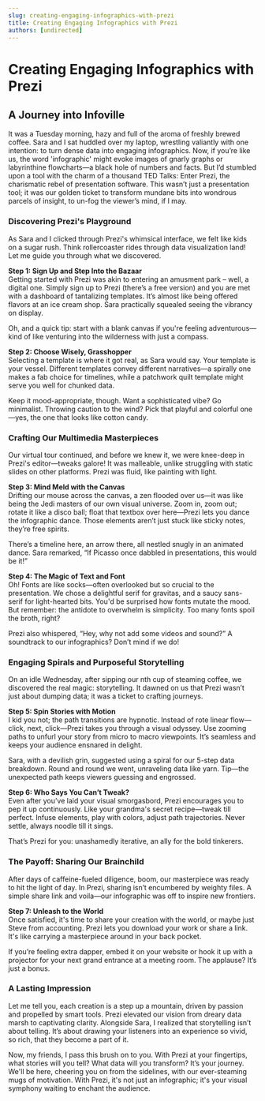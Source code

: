 ```yaml
---
slug: creating-engaging-infographics-with-prezi
title: Creating Engaging Infographics with Prezi
authors: [undirected]
---
```



# Creating Engaging Infographics with Prezi

## A Journey into Infoville 

It was a Tuesday morning, hazy and full of the aroma of freshly brewed coffee. Sara and I sat huddled over my laptop, wrestling valiantly with one intention: to turn dense data into engaging infographics. Now, if you’re like us, the word 'infographic' might evoke images of gnarly graphs or labyrinthine flowcharts—a black hole of numbers and facts. But I’d stumbled upon a tool with the charm of a thousand TED Talks: Enter Prezi, the charismatic rebel of presentation software. This wasn’t just a presentation tool; it was our golden ticket to transform mundane bits into wondrous parcels of insight, to un-fog the viewer’s mind, if I may.  

### Discovering Prezi's Playground

As Sara and I clicked through Prezi's whimsical interface, we felt like kids on a sugar rush. Think rollercoaster rides through data visualization land! Let me guide you through what we discovered.

**Step 1: Sign Up and Step Into the Bazaar**  
Getting started with Prezi was akin to entering an amusment park – well, a digital one. Simply sign up to Prezi (there’s a free version) and you are met with a dashboard of tantalizing templates. It’s almost like being offered flavors at an ice cream shop. Sara practically squealed seeing the vibrancy on display.

Oh, and a quick tip: start with a blank canvas if you're feeling adventurous—kind of like venturing into the wilderness with just a compass.

**Step 2: Choose Wisely, Grasshopper**  
Selecting a template is where it got real, as Sara would say. Your template is your vessel. Different templates convey different narratives—a spirally one makes a fab choice for timelines, while a patchwork quilt template might serve you well for chunked data. 

Keep it mood-appropriate, though. Want a sophisticated vibe? Go minimalist. Throwing caution to the wind? Pick that playful and colorful one—yes, the one that looks like cotton candy.

### Crafting Our Multimedia Masterpieces

Our virtual tour continued, and before we knew it, we were knee-deep in Prezi's editor—tweaks galore! It was malleable, unlike struggling with static slides on other platforms. Prezi was fluid, like painting with light. 

**Step 3: Mind Meld with the Canvas**  
Drifting our mouse across the canvas, a zen flooded over us—it was like being the Jedi masters of our own visual universe. Zoom in, zoom out; rotate it like a disco ball; float that textbox over here—Prezi lets you dance the infographic dance. Those elements aren’t just stuck like sticky notes, they’re free spirits.

There’s a timeline here, an arrow there, all nestled snugly in an animated dance. Sara remarked, “If Picasso once dabbled in presentations, this would be it!”

**Step 4: The Magic of Text and Font**  
Oh! Fonts are like socks—often overlooked but so crucial to the presentation. We chose a delightful serif for gravitas, and a saucy sans-serif for light-hearted bits. You'd be surprised how fonts mutate the mood. But remember: the antidote to overwhelm is simplicity. Too many fonts spoil the broth, right?

Prezi also whispered, “Hey, why not add some videos and sound?” A soundtrack to our infographics? Don’t mind if we do!

### Engaging Spirals and Purposeful Storytelling  

On an idle Wednesday, after sipping our nth cup of steaming coffee, we discovered the real magic: storytelling. It dawned on us that Prezi wasn’t just about dumping data; it was a ticket to crafting journeys. 

**Step 5: Spin Stories with Motion**  
I kid you not; the path transitions are hypnotic. Instead of rote linear flow—click, next, click—Prezi takes you through a visual odyssey. Use zooming paths to unfurl your story from micro to macro viewpoints. It’s seamless and keeps your audience ensnared in delight.

Sara, with a devilish grin, suggested using a spiral for our 5-step data breakdown. Round and round we went, unraveling data like yarn. Tip—the unexpected path keeps viewers guessing and engrossed.

**Step 6: Who Says You Can’t Tweak?**  
Even after you’ve laid your visual smorgasbord, Prezi encourages you to pep it up continuously. Like your grandma's secret recipe—tweak till perfect. Infuse elements, play with colors, adjust path trajectories. Never settle, always noodle till it sings.

That’s Prezi for you: unashamedly iterative, an ally for the bold tinkerers.

### The Payoff: Sharing Our Brainchild  

After days of caffeine-fueled diligence, boom, our masterpiece was ready to hit the light of day. In Prezi, sharing isn’t encumbered by weighty files. A simple share link and voila—our infographic was off to inspire new frontiers.

**Step 7: Unleash to the World**  
Once satisfied, it's time to share your creation with the world, or maybe just Steve from accounting. Prezi lets you download your work or share a link. It's like carrying a masterpiece around in your back pocket. 

If you’re feeling extra dapper, embed it on your website or hook it up with a projector for your next grand entrance at a meeting room. The applause? It’s just a bonus.

### A Lasting Impression

Let me tell you, each creation is a step up a mountain, driven by passion and propelled by smart tools. Prezi elevated our vision from dreary data marsh to captivating clarity. Alongside Sara, I realized that storytelling isn’t about telling. It’s about drawing your listeners into an experience so vivid, so rich, that they become a part of it.  

Now, my friends, I pass this brush on to you. With Prezi at your fingertips, what stories will you tell? What data will you transform? It’s your journey. We'll be here, cheering you on from the sidelines, with our ever-steaming mugs of motivation. With Prezi, it's not just an infographic; it's your visual symphony waiting to enchant the audience.